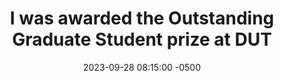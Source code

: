 ---
title: "I was awarded the Outstanding Graduate Student prize at DUT"
date: 2023-09-28 08:15:00 -0500
---